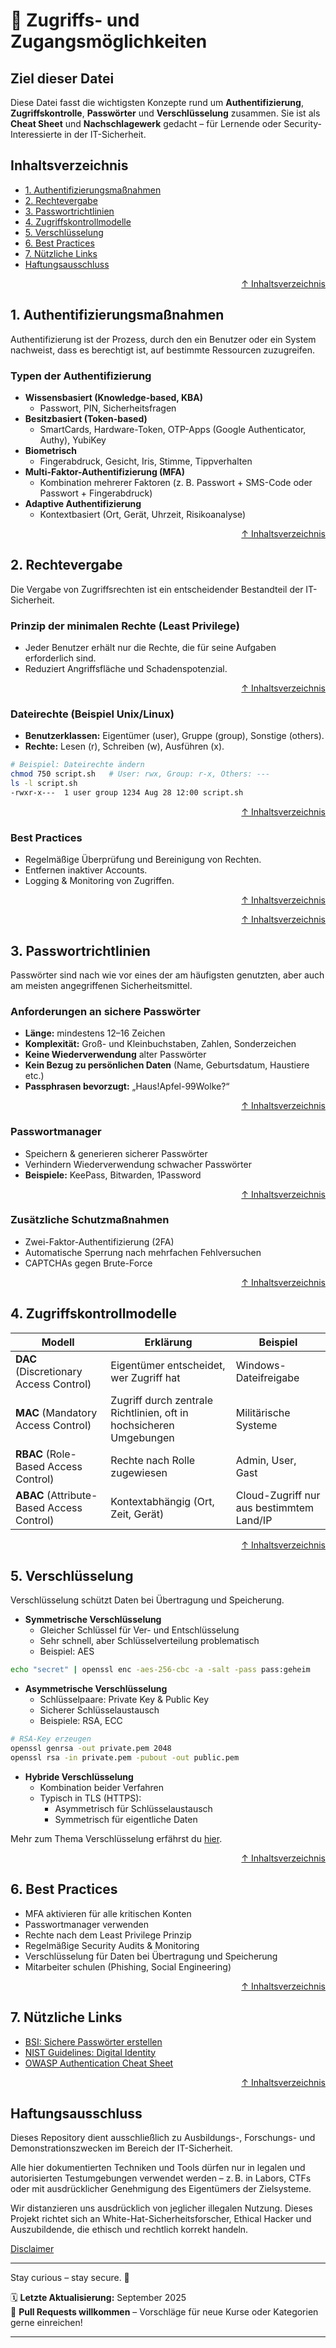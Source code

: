 # 🔑 Zugriffs- und Zugangsmöglichkeiten

## Ziel dieser Datei

Diese Datei fasst die wichtigsten Konzepte rund um **Authentifizierung**, **Zugriffskontrolle**, **Passwörter** und **Verschlüsselung** zusammen.
Sie ist als **Cheat Sheet** und **Nachschlagewerk** gedacht – für Lernende oder Security-Interessierte in der IT-Sicherheit.

## Inhaltsverzeichnis

- [1. Authentifizierungsmaßnahmen](#1-authentifizierungsmaßnahmen)
- [2. Rechtevergabe](#2-rechtevergabe)
- [3. Passwortrichtlinien](#3-passwortrichtlinien)
- [4. Zugriffskontrollmodelle](#4-zugriffskontrollmodelle)
- [5. Verschlüsselung](#5-verschlüsselung)
- [6. Best Practices](#6-best-practices)
- [7. Nützliche Links](#7-nützliche-links)
- [Haftungsausschluss](#haftungsausschluss)


<div align=right>

[↑ Inhaltsverzeichnis](#inhaltsverzeichnis)

</div>


## 1. Authentifizierungsmaßnahmen

Authentifizierung ist der Prozess, durch den ein Benutzer oder ein System nachweist, dass es berechtigt ist, auf bestimmte Ressourcen zuzugreifen.


### Typen der Authentifizierung

- **Wissensbasiert (Knowledge-based, KBA)**
    - Passwort, PIN, Sicherheitsfragen
- **Besitzbasiert (Token-based)**
    - SmartCards, Hardware-Token, OTP-Apps (Google Authenticator, Authy), YubiKey
- **Biometrisch**
    - Fingerabdruck, Gesicht, Iris, Stimme, Tippverhalten
- **Multi-Faktor-Authentifizierung (MFA)**
    - Kombination mehrerer Faktoren (z. B. Passwort + SMS-Code oder Passwort + Fingerabdruck)
- **Adaptive Authentifizierung**
    - Kontextbasiert (Ort, Gerät, Uhrzeit, Risikoanalyse)


<div align=right>

[↑ Inhaltsverzeichnis](#inhaltsverzeichnis)

</div>


## 2. Rechtevergabe
Die Vergabe von Zugriffsrechten ist ein entscheidender Bestandteil der IT-Sicherheit.

### Prinzip der minimalen Rechte (Least Privilege)

- Jeder Benutzer erhält nur die Rechte, die für seine Aufgaben erforderlich sind.
- Reduziert Angriffsfläche und Schadenspotenzial.


<div align=right>

[↑ Inhaltsverzeichnis](#inhaltsverzeichnis)

</div>


### Dateirechte (Beispiel Unix/Linux)
- **Benutzerklassen:** Eigentümer (user), Gruppe (group), Sonstige (others).
- **Rechte:** Lesen (r), Schreiben (w), Ausführen (x).


```bash
# Beispiel: Dateirechte ändern
chmod 750 script.sh   # User: rwx, Group: r-x, Others: ---
ls -l script.sh
-rwxr-x---  1 user group 1234 Aug 28 12:00 script.sh
```


<div align=right>

[↑ Inhaltsverzeichnis](#inhaltsverzeichnis)

</div>


### Best Practices
- Regelmäßige Überprüfung und Bereinigung von Rechten.
- Entfernen inaktiver Accounts.
- Logging & Monitoring von Zugriffen.

<div align=right>

[↑ Inhaltsverzeichnis](#inhaltsverzeichnis)

</div>


<div align=right>

[↑ Inhaltsverzeichnis](#inhaltsverzeichnis)

</div>


## 3. Passwortrichtlinien
Passwörter sind nach wie vor eines der am häufigsten genutzten, aber auch am meisten angegriffenen Sicherheitsmittel.

### Anforderungen an sichere Passwörter

- **Länge:** mindestens 12–16 Zeichen
- **Komplexität:** Groß- und Kleinbuchstaben, Zahlen, Sonderzeichen
- **Keine Wiederverwendung** alter Passwörter
- **Kein Bezug zu persönlichen Daten** (Name, Geburtsdatum, Haustiere etc.)
- **Passphrasen bevorzugt:** „Haus!Apfel-99Wolke?“


<div align=right>

[↑ Inhaltsverzeichnis](#inhaltsverzeichnis)

</div>

### Passwortmanager

- Speichern & generieren sicherer Passwörter
- Verhindern Wiederverwendung schwacher Passwörter
- **Beispiele:** KeePass, Bitwarden, 1Password



<div align=right>

[↑ Inhaltsverzeichnis](#inhaltsverzeichnis)

</div>

### Zusätzliche Schutzmaßnahmen

- Zwei-Faktor-Authentifizierung (2FA)
- Automatische Sperrung nach mehrfachen Fehlversuchen
- CAPTCHAs gegen Brute-Force




<div align=right>

[↑ Inhaltsverzeichnis](#inhaltsverzeichnis)

</div>

## 4. Zugriffskontrollmodelle
| Modell                                    | Erklärung                                                          | Beispiel                                 |
| ----------------------------------------- | ------------------------------------------------------------------ | ---------------------------------------- |
| **DAC** (Discretionary Access Control)    | Eigentümer entscheidet, wer Zugriff hat                            | Windows-Dateifreigabe                    |
| **MAC** (Mandatory Access Control)        | Zugriff durch zentrale Richtlinien, oft in hochsicheren Umgebungen | Militärische Systeme                     |
| **RBAC** (Role-Based Access Control)      | Rechte nach Rolle zugewiesen                                       | Admin, User, Gast                        |
| **ABAC** (Attribute-Based Access Control) | Kontextabhängig (Ort, Zeit, Gerät)                                 | Cloud-Zugriff nur aus bestimmtem Land/IP |



<div align=right>

[↑ Inhaltsverzeichnis](#inhaltsverzeichnis)

</div>

## 5. Verschlüsselung
Verschlüsselung schützt Daten bei Übertragung und Speicherung.

- **Symmetrische Verschlüsselung**
    - Gleicher Schlüssel für Ver- und Entschlüsselung
    - Sehr schnell, aber Schlüsselverteilung problematisch
    - Beispiel: AES

```bash
echo "secret" | openssl enc -aes-256-cbc -a -salt -pass pass:geheim
```

- **Asymmetrische Verschlüsselung**
    - Schlüsselpaare: Private Key & Public Key
    - Sicherer Schlüsselaustausch
    - Beispiele: RSA, ECC

```bash
# RSA-Key erzeugen
openssl genrsa -out private.pem 2048
openssl rsa -in private.pem -pubout -out public.pem
```

- **Hybride Verschlüsselung**
    - Kombination beider Verfahren
    - Typisch in TLS (HTTPS):
        - Asymmetrisch für Schlüsselaustausch
        - Symmetrisch für eigentliche Daten

Mehr zum Thema Verschlüsselung erfährst du [hier](/07-crypto-stego/encoding_vs_encryption.md).



<div align=right>

[↑ Inhaltsverzeichnis](#inhaltsverzeichnis)

</div>

## 6. Best Practices

- MFA aktivieren für alle kritischen Konten
- Passwortmanager verwenden
- Rechte nach dem Least Privilege Prinzip
- Regelmäßige Security Audits & Monitoring
- Verschlüsselung für Daten bei Übertragung und Speicherung
- Mitarbeiter schulen (Phishing, Social Engineering)



<div align=right>

[↑ Inhaltsverzeichnis](#inhaltsverzeichnis)

</div>

## 7. Nützliche Links

- [BSI: Sichere Passwörter erstellen](https://www.bsi.bund.de/DE/Themen/Verbraucherinnen-und-Verbraucher/Informationen-und-Empfehlungen/Cyber-Sicherheitsempfehlungen/Accountschutz/Sichere-Passwoerter-erstellen/sichere-passwoerter-erstellen_node.html)
- [NIST Guidelines: Digital Identity](https://pages.nist.gov/800-63-3/)
- [OWASP Authentication Cheat Sheet](https://cheatsheetseries.owasp.org/cheatsheets/Authentication_Cheat_Sheet.html)



<div align=right>

[↑ Inhaltsverzeichnis](#inhaltsverzeichnis)

</div>

## Haftungsausschluss

Dieses Repository dient ausschließlich zu Ausbildungs-, Forschungs- und Demonstrationszwecken im Bereich der IT-Sicherheit.

Alle hier dokumentierten Techniken und Tools dürfen nur in legalen und autorisierten Testumgebungen verwendet werden – z. B. in Labors, CTFs oder mit ausdrücklicher Genehmigung des Eigentümers der Zielsysteme.

Wir distanzieren uns ausdrücklich von jeglicher illegalen Nutzung.
Dieses Projekt richtet sich an White-Hat-Sicherheitsforscher, Ethical Hacker und Auszubildende, die ethisch und rechtlich korrekt handeln.

[Disclaimer](/00-disclaimer/disclaimer.md)

--- 

Stay curious – stay secure. 🔐

🗓️ **Letzte Aktualisierung:** September 2025  
🤝 **Pull Requests willkommen** – Vorschläge für neue Kurse oder Kategorien gerne einreichen!

---